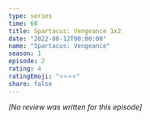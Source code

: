 ```yaml
---
type: series
time: 60
title: Spartacus: Vengeance 1x2
date: "2022-08-12T00:00:00"
name: "Spartacus: Vengeance"
season: 1
episode: 2
rating: 4
ratingEmoji: "⭐️⭐️⭐️⭐️"
share: false
---
```


_[No review was written for this episode]_
